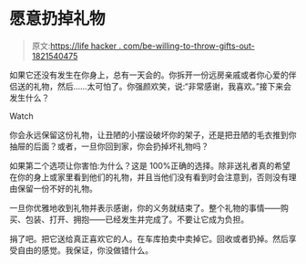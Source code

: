 # 愿意扔掉礼物

> 原文:[https://life hacker . com/be-willing-to-throw-gifts-out-1821540475](https://lifehacker.com/be-willing-to-throw-gifts-out-1821540475)

如果它还没有发生在你身上，总有一天会的。你拆开一份远房亲戚或者你心爱的伴侣送的礼物，然后……太可怕了。你强颜欢笑，说:“非常感谢，我喜欢。”接下来会发生什么？

Watch

你会永远保留这份礼物，让丑陋的小摆设破坏你的架子，还是把丑陋的毛衣推到你抽屉的后面？或者，一旦你回到家，你会扔掉坏礼物吗？

如果第二个选项让你害怕:为什么？这是 100%正确的选择。除非送礼者真的希望在你的身上或家里看到他们的礼物，并且当他们没有看到时会注意到，否则没有理由保留一份不好的礼物。

一旦你优雅地收到礼物并表示感谢，你的义务就结束了。整个礼物的事情——购买、包装、打开、拥抱——已经发生并完成了。不要让它成为负担。

捐了吧。把它送给真正喜欢它的人。在车库拍卖中卖掉它。回收或者扔掉。然后享受自由的感觉。我保证，你没做错什么。